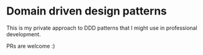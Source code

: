 # Domain driven design patterns

This is my private approach to DDD patterns that I might use in professional development.

PRs are welcome :)